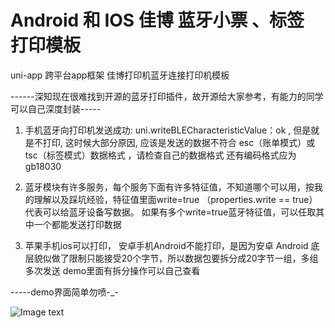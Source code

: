 # Android 和 IOS 佳博 蓝牙小票 、标签 打印模板
uni-app 跨平台app框架 佳博打印机蓝牙连接打印机模板 

------深知现在很难找到开源的蓝牙打印插件，故开源给大家参考，有能力的同学可以自己深度封装-----

1. 手机蓝牙向打印机发送成功:  uni.writeBLECharacteristicValue：ok , 但是就是不打印,  这时候大部分原因, 应该是发送的数据不符合 esc（账单模式）或 tsc（标签模式）数据格式 ，请检查自己的数据格式 还有编码格式应为 gb18030

2. 蓝牙模块有许多服务，每个服务下面有许多特征值，不知道哪个可以用，按我的理解以及踩坑经验，特征值里面write=true （properties.write == true） 代表可以给蓝牙设备写数据。 如果有多个write=true蓝牙特征值，可以任取其中一个都能发送打印数据

3. 苹果手机ios可以打印， 安卓手机Android不能打印，是因为安卓 Android 底层貌似做了限制只能接受20个字节，所以数据包要拆分成20字节一组，多组多次发送 demo里面有拆分操作可以自己查看

-----demo界面简单勿喷-_-

![Image text](https://github.com/qihang666/BluetoothPrinter/blob/master/demo.jpg)


